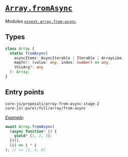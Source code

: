 # [`Array.fromAsync`](https://github.com/tc39/proposal-array-from-async)

Modules [`esnext.array.from-async`](/packages/core-js/modules/esnext.array.from-async.js).

## Types

```ts
class Array {
  static fromAsync(
    asyncItems: AsyncIterable | Iterable | ArrayLike,
    mapfn?: (value: any, index: number) => any,
    thisArg?: any
  ): Array;
}
```

## Entry points



```
core-js/proposals/array-from-async-stage-2
core-js(-pure)/full/array/from-async
```

[_Example_](https://goo.gl/Jt7SsD):

```js
await Array.fromAsync(
  (async function* () {
    yield* [1, 2, 3];
  })(),
  (i) => i * i
); // => [1, 4, 9]
```
